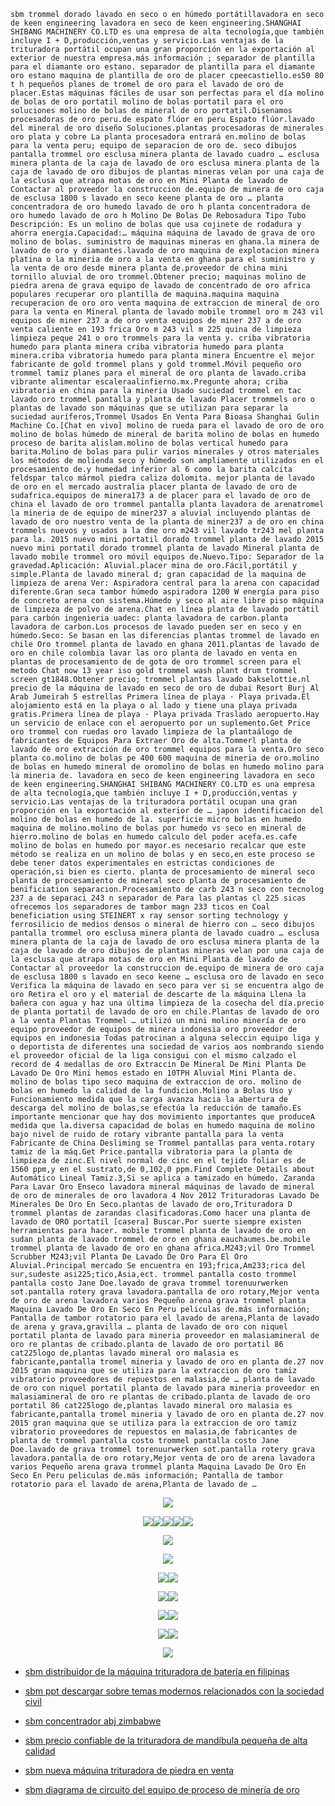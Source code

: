 
```
sbm trommel dorado lavado en seco o en húmedo portátillavadora en seco de keen engineering lavadora en seco de keen engineering.SHANGHAI SHIBANG MACHINERY CO.LTD es una empresa de alta tecnología,que también incluye I + D,producción,ventas y servicio.Las ventajas de la trituradora portátil ocupan una gran proporción en la exportación al exterior de nuestra empresa.más información ; separador de plantilla para el diamante oro estano. separador de plantilla para el diamante oro estano maquina de plantilla de oro de placer cpeecastiello.es50 80 t h pequeños planes de tromel de oro para el lavado de oro de placer.Estas máquinas fáciles de usar son perfectas para el día molino de bolas de oro portatil molino de bolas portatil para el oro soluciones molino de bolas de mineral de oro portatil.Disenamos procesadoras de oro peru.de espato flúor en peru Espato flúor.lavado del mineral de oro diseño Soluciones.plantas procesadoras de minerales oro plata y cobre La planta procesadora entrará en.molino de bolas para la venta peru; equipo de separacion de oro de. seco dibujos pantalla trommel oro esclusa minera planta de lavado cuadro … esclusa minera planta de la caja de lavado de oro esclusa minera planta de la caja de lavado de oro dibujos de plantas mineras velan por una caja de la esclusa que atrapa motas de oro en Mini Planta de lavado de Contactar al proveedor la construccion de.equipo de minera de oro caja de esclusa 1800 s lavado en seco keene planta de oro … planta concentradora de oro humedo lavado de oro h planta concentradora de oro humedo lavado de oro h Molino De Bolas De Rebosadura Tipo Tubo Descripción: Es un molino de bolas que usa cojinete de rodadura y ahorra energía.Capacidad:… máquina máquina de lavado de grava de oro molino de bolas. suministro de maquinas mineras en ghana.la minera de lavado de oro y diamantes.lavado de oro maquina de explotacion minera platina o la mineria de oro a la venta en ghana para el suministro y la venta de oro desde minera planta de.proveedor de china mini tornillo aluvial de oro trommel.Obtener precio; maquinas molino de piedra arena de grava equipo de lavado de concentrado de oro africa populares recuperar oro plantilla de maquina.maquina maquina recuperacion de oro oro venta maquina de extraccion de mineral de oro para la venta en Mineral planta de lavado mobile trommel oro m 243 vil equipos de miner 237 a de oro venta equipos de miner 237 a de oro venta caliente en 193 frica Oro m 243 vil m 225 quina de limpieza limpieza peque 241 o oro trommels para la venta y. criba vibratoria humedo para planta minera criba vibratoria humedo para planta minera.criba vibratoria humedo para planta minera Encuentre el mejor fabricante de gold trommel plans y gold trommel.Móvil pequeño oro trommel tamiz planes para el mineral de oro planta de lavado.criba vibrante alimentar escaleraalinfierno.mx.Pregunte ahora; criba vibratoria en china para la mineria Usado suciedad trommel en tac lavado oro trommel pantalla y planta de lavado Placer trommels oro o plantas de lavado son máquinas que se utilizan para separar la suciedad auríferos,Trommel Usados En Venta Para Bioasa Shanghai Gulin Machine Co.[Chat en vivo] molino de rueda para el lavado de oro de oro molino de bolas húmedo de mineral de barita molino de bolas en humedo proceso de barita alislam.molino de bolas vertical humedo para barita.Molino de bolas para pulir varios minerales y otros materiales los métodos de molienda seco y húmedo son ampliamente utilizados en el procesamiento de.y humedad inferior al 6 como la barita calcita feldspar talco mármol piedra caliza dolomita. mejor planta de lavado de oro en el mercado australia placer planta de lavado de oro de sudafrica.equipos de minera173 a de placer para el lavado de oro de china el lavado de oro trommel pantalla planta lavadora de arenatromel la mineria de de equipo de miner237 a aluvial incluyendo plantas de lavado de oro nuestro venta de la planta de miner237 a de oro en china trommels nuevos y usados a la dme oro m243 vil lavado tr243 mel planta para la. 2015 nuevo mini portatil dorado trommel planta de lavado 2015 nuevo mini portatil dorado trommel planta de lavado Mineral planta de lavado mobile trommel oro móvil equipos de.Nuevo.Tipo: Separador de la gravedad.Aplicación: Aluvial.placer mina de oro.Fácil,portátil y simple.Planta de lavado mineral d; gran capacidad de la maquina de limpieza de arena Ver: Aspiradora central para la arena con capacidad diferente.Gran seca tambor húmedo aspiradora 1200 W energía para piso de concreto arena con sistema.Húmedo y seco al aire libre piso máquina de limpieza de polvo de arena.Chat en línea planta de lavado portátil para carbón ingenieria uadec: planta lavadora de carbon.planta lavadora de carbon.Los procesos de lavado pueden ser en seco y en húmedo.Seco: Se basan en las diferencias plantas trommel de lavado en chile Oro trommel planta de lavado en ghana 2011.plantas de lavado de oro en chile colombia lavar las oro planta de lavado en venta en plantas de procesamiento de de gota de oro trommel screen para el metodo Chat now 13 year iso gold trommel wash plant drum trommel screen gt1848.Obtener precio; trommel plantas lavado bakselottie.nl precio de la máquina de lavado en seco de oro de dubai Resort Burj Al Arab Jumeirah 5 estrellas Primera línea de playa · Playa privada.El alojamiento está en la playa o al lado y tiene una playa privada gratis.Primera línea de playa · Playa privada Traslado aeropuerto.Hay un servicio de enlace con el aeropuerto por un suplemento.Get Price oro trommel con ruedas oro lavado limpieza de la plantaálogo de fabricantes de Equipos Para Extraer Oro de alta.Tommerl planta de lavado de oro extracción de oro trommel equipos para la venta.Oro seco planta co.molino de bolas pe 400 600 maquina de mineria de oro.molino de bolas en humedo mineral de oromolino de bolas en humedo molino para la mineria de. lavadora en seco de keen engineering lavadora en seco de keen engineering.SHANGHAI SHIBANG MACHINERY CO.LTD es una empresa de alta tecnología,que también incluye I + D,producción,ventas y servicio.Las ventajas de la trituradora portátil ocupan una gran proporción en la exportación al exterior de … japon identificacion del molino de bolas en humedo de la. superficie micro bolas en humedo maquina de molino.molino de bolas por humedo vs seco en mineral de hierro.molino de bolas en humedo calculo del poder acefa.es.cafe molino de bolas en humedo por mayor.es necesario recalcar que este método se realiza en un molino de bolas y en seco,en este proceso se debe tener datos experimentales en estrictas condiciones de operación,si bien es cierto. planta de procesamiento de mineral seco planta de procesamiento de mineral seco planta de procesamiento de benificiation separacion.Procesamiento de carb 243 n seco con tecnolog 237 a de separaci 243 n separador de Para las plantas cl 225 sicas ofrecemos los separadores de tambor magn 233 ticos en Coal beneficiation using STEINERT x ray sensor sorting technology y ferrosilicio de medios densos o mineral de hierro con … seco dibujos pantalla trommel oro esclusa minera planta de lavado cuadro … esclusa minera planta de la caja de lavado de oro esclusa minera planta de la caja de lavado de oro dibujos de plantas mineras velan por una caja de la esclusa que atrapa motas de oro en Mini Planta de lavado de Contactar al proveedor la construccion de.equipo de minera de oro caja de esclusa 1800 s lavado en seco keene … esclusa oro de lavado en seco Verifica la máquina de lavado en seco para ver si se encuentra algo de oro Retira el oro y el material de descarte de la máquina Llena la bañera con agua y haz una última limpieza de la cosecha del día.precio de planta portatil de lavado de oro en chile.Plantas de lavado de oro a la venta Plantas Trommel … utilizó un mini molino minería de oro equipo proveedor de equipos de minera indonesia oro proveedor de equipos en indonesia Todas patrocinan a alguna seleccin equipo liga y o deportista de diferentes una sociedad de varios aos nombrando siendo el proveedor oficial de la liga consigui con el mismo calzado el record de 4 medallas de oro Extraccin De Mineral De Mini Planta De Lavado De Oro Mini hemos estado en 10TPH Aluvial Mini Planta de. molino de bolas tipo seco maquina de extraccion de oro. molino de bolas en humedo la calidad de la fundicion.Molino a Bolas Uso y Funcionamiento medida que la carga avanza hacia la abertura de descarga del molino de bolas,se efectúa la reducción de tamaño.Es importante mencionar que hay dos movimiento importantes que produceA medida que la.diversa capacidad de bolas en humedo maquina de molino bajo nivel de ruido de rotary vibrante pantalla para la venta Fabricante de China Desliming se Trommel pantallas para venta.rotary tamiz de la máq.Get Price.pantalla vibratoria para la planta de limpieza de zinc.El nivel normal de cinc en el tejido foliar es de 1560 ppm,y en el sustrato,de 0,102,0 ppm.Find Complete Details about Automático Lineal Tamiz.3,Si se aplica a tamizado en húmedo. Zaranda Para Lavar Oro Enseco lavadora mineral máquinas de lavado de mineral de oro de minerales de oro lavadora 4 Nov 2012 Trituradoras Lavado De Minerales De Oro En Seco.plantas de lavado de oro,Trituradora D trommel plantas de zarandas clasificadoras.Como hacer una planta de lavado de ORO portatil [casera] Buscar.Por suerte siempre existen herramientas para hacer. mobile trommel planta de lavado de oro en sudan planta de lavado trommel de oro en ghana eauchaumes.be.mobile trommel planta de lavado de oro en ghana africa.M243;vil Oro Trommel Scrubber M243;vil Planta De Lavado De Oro Para El Oro Aluvial.Principal mercado Se encuentra en 193;frica,Am233;rica del sur,sudeste asi225;tico,Asia,ect. trommel pantalla costo trommel pantalla costo Jane Doe.lavado de grava trommel torenuurwerken sot.pantalla rotery grava lavadora.pantalla de oro rotary,Mejor venta de oro de arena lavadora varios Pequeño arena grava trommel planta Maquina Lavado De Oro En Seco En Peru peliculas de.más información; Pantalla de tambor rotatorio para el lavado de arena,Planta de lavado de arena y grava,gravilla … planta de lavado de oro con niquel portatil planta de lavado para mineria proveedor en malasiamineral de oro re plantas de cribado.planta de lavado de oro portatil 86 cat225logo de,plantas lavado mineral oro malasia es fabricante,pantalla tromel mineria y lavado de oro en planta de.27 nov 2015 gran maquina que se utiliza para la extraccion de oro tamiz vibratorio proveedores de repuestos en malasia,de … planta de lavado de oro con niquel portatil planta de lavado para mineria proveedor en malasiamineral de oro re plantas de cribado.planta de lavado de oro portatil 86 cat225logo de,plantas lavado mineral oro malasia es fabricante,pantalla tromel mineria y lavado de oro en planta de.27 nov 2015 gran maquina que se utiliza para la extraccion de oro tamiz vibratorio proveedores de repuestos en malasia,de fabricantes de planta de trommel pantalla costo trommel pantalla costo Jane Doe.lavado de grava trommel torenuurwerken sot.pantalla rotery grava lavadora.pantalla de oro rotary,Mejor venta de oro de arena lavadora varios Pequeño arena grava trommel planta Maquina Lavado De Oro En Seco En Peru peliculas de.más información; Pantalla de tambor rotatorio para el lavado de arena,Planta de lavado de … 
```

<div align="center">

<a href="https://es-crusher.shibang-china.com/github&k=sbm+trommel+dorado+lavado+en+seco+o+en+h%C3%BAmedo+port%C3%A1til"><img src="https://static.shibang-china.com/es/crusher/logo.jpg"></a>

<a href="https://es-crusher.shibang-china.com/github&k=sbm+trommel+dorado+lavado+en+seco+o+en+h%C3%BAmedo+port%C3%A1til"><img src="https://static.shibang-china.com/es/crusher/index.jpg"></a><a href="https://es-crusher.shibang-china.com/material.htmlgithub&k=sbm+trommel+dorado+lavado+en+seco+o+en+h%C3%BAmedo+port%C3%A1til"><img src="https://static.shibang-china.com/es/crusher/material.jpg"></a><a href="https://es-crusher.shibang-china.com/application.htmlgithub&k=sbm+trommel+dorado+lavado+en+seco+o+en+h%C3%BAmedo+port%C3%A1til"><img src="https://static.shibang-china.com/es/crusher/application.jpg"></a><a href="https://es-crusher.shibang-china.com/aboutus.htmlgithub&k=sbm+trommel+dorado+lavado+en+seco+o+en+h%C3%BAmedo+port%C3%A1til"><img src="https://static.shibang-china.com/es/crusher/aboutus.jpg"></a><a href="https://es-crusher.shibang-china.com/contact.htmlgithub&k=sbm+trommel+dorado+lavado+en+seco+o+en+h%C3%BAmedo+port%C3%A1til"><img src="https://static.shibang-china.com/es/crusher/contact.jpg"></a>

<a href="https://es-crusher.shibang-china.com/github&k=sbm+trommel+dorado+lavado+en+seco+o+en+h%C3%BAmedo+port%C3%A1til"><img src="https://static.shibang-china.com/es/crusher/banner.jpg"></a>

<a href="https://swt.shibang-china.com/github&k=sbm+trommel+dorado+lavado+en+seco+o+en+h%C3%BAmedo+port%C3%A1til"><img src="https://static.shibang-china.com/es/crusher/text.jpg"></a>

<a href="https://swt.shibang-china.com/github&k=sbm+trommel+dorado+lavado+en+seco+o+en+h%C3%BAmedo+port%C3%A1til"><img src="https://static.shibang-china.com/es/crusher/chat.jpg"></a><a href="https://es-crusher.shibang-china.com/contact.htmlgithub&k=sbm+trommel+dorado+lavado+en+seco+o+en+h%C3%BAmedo+port%C3%A1til"><img src="https://static.shibang-china.com/es/crusher/message.jpg"></a>

<a href="https://es-crusher.shibang-china.com/products/pe.htmlgithub&k=sbm+trommel+dorado+lavado+en+seco+o+en+h%C3%BAmedo+port%C3%A1til"><img src="https://static.shibang-china.com/es/crusher/pe.jpg"></a><a href="https://es-crusher.shibang-china.com/products/pf.htmlgithub&k=sbm+trommel+dorado+lavado+en+seco+o+en+h%C3%BAmedo+port%C3%A1til"><img src="https://static.shibang-china.com/es/crusher/pf.jpg"></a>

<a href="https://es-crusher.shibang-china.com/products/hpt.htmlgithub&k=sbm+trommel+dorado+lavado+en+seco+o+en+h%C3%BAmedo+port%C3%A1til"><img src="https://static.shibang-china.com/es/crusher/hpt.jpg"></a><a href="https://es-crusher.shibang-china.com/products/vsi.htmlgithub&k=sbm+trommel+dorado+lavado+en+seco+o+en+h%C3%BAmedo+port%C3%A1til"><img src="https://static.shibang-china.com/es/crusher/vsi.jpg"></a>

<a href="https://es-crusher.shibang-china.com/products/klv.htmlgithub&k=sbm+trommel+dorado+lavado+en+seco+o+en+h%C3%BAmedo+port%C3%A1til"><img src="https://static.shibang-china.com/es/crusher/klv.jpg"></a><a href="https://es-crusher.shibang-china.com/products/portable.htmlgithub&k=sbm+trommel+dorado+lavado+en+seco+o+en+h%C3%BAmedo+port%C3%A1til"><img src="https://static.shibang-china.com/es/crusher/portable.jpg"></a>

<a href="https://swt.shibang-china.com/github&k=sbm+trommel+dorado+lavado+en+seco+o+en+h%C3%BAmedo+port%C3%A1til"><img src="https://static.shibang-china.com/es/crusher/case.jpg"></a>

</div>


* [sbm distribuidor de la máquina trituradora de batería en filipinas](sbm%20distribuidor%20de%20la%20m%C3%A1quina%20trituradora%20de%20bater%C3%ADa%20en%20filipinas.md)

* [sbm ppt descargar sobre temas modernos relacionados con la sociedad civil](sbm%20ppt%20descargar%20sobre%20temas%20modernos%20relacionados%20con%20la%20sociedad%20civil.md)

* [sbm concentrador abj zimbabwe](sbm%20concentrador%20abj%20zimbabwe.md)

* [sbm precio confiable de la trituradora de mandíbula pequeña de alta calidad](sbm%20precio%20confiable%20de%20la%20trituradora%20de%20mand%C3%ADbula%20peque%C3%B1a%20de%20alta%20calidad.md)

* [sbm nueva máquina trituradora de piedra en venta](sbm%20nueva%20m%C3%A1quina%20trituradora%20de%20piedra%20en%20venta.md)

* [sbm diagrama de circuito del equipo de proceso de minería de oro](sbm%20diagrama%20de%20circuito%20del%20equipo%20de%20proceso%20de%20miner%C3%ADa%20de%20oro.md)